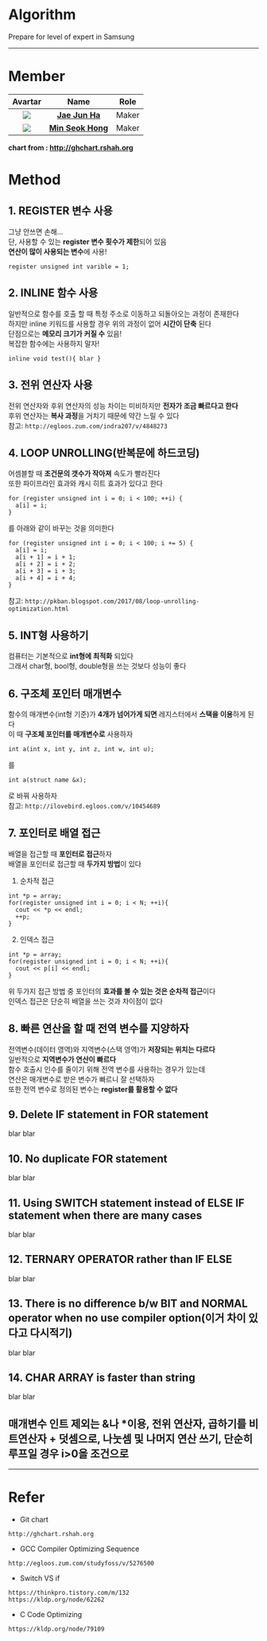 # Algorithm
Prepare for level of expert in Samsung

---

# Member  

|                 Avartar                  |                   Name                   | Role  |
| :--------------------------------------: | :--------------------------------------: | :---: |
| <img src="https://avatars1.githubusercontent.com/u/7951335?v=4&s=100"> | <a href = "https://github.com/jaejunha"> **Jae Jun Ha** </a> | Maker |
| <img src="https://avatars1.githubusercontent.com/u/31812857?v=4&s=100"> | <a href = "https://github.com/Minseok-Hong"> **Min Seok Hong** </a> | Maker |

 **chart from : http://ghchart.rshah.org**  

# Method  

## 1. REGISTER 변수 사용    
그냥 안쓰면 손해...  
단, 사용할 수 있는 **register 변수 횟수가 제한**되어 있음  
**연산이 많이 사용되는 변수**에 사용!  
```
register unsigned int varible = 1;
```
## 2. INLINE 함수 사용  
일반적으로 함수를 호출 할 때 특정 주소로 이동하고 되돌아오는 과정이 존재한다  
하지만 inline 키워드를 사용할 경우 위의 과정이 없어 **시간이 단축** 된다  
단점으로는 **메모리 크기가 커질 수** 있음!  
복잡한 함수에는 사용하지 말자!  
```
inline void test(){ blar }
```
## 3. 전위 연산자 사용  
전위 연산자와 후위 연산자의 성능 차이는 미비하지만 **전자가 조금 빠르다고 한다**   
후위 연산자는 **복사 과정**을 거치기 때문에 약간 느릴 수 있다  
참고: `http://egloos.zum.com/indra207/v/4848273`
## 4. LOOP UNROLLING(반복문에 하드코딩)      
어셈블할 때 **조건문의 갯수가 작아져** 속도가 빨라진다  
또한 파이프라인 효과와 캐시 히트 효과가 있다고 한다  
```
for (register unsigned int i = 0; i < 100; ++i) {
  a[i] = i;
}
```
를 아래와 같이 바꾸는 것을 의미한다
```
for (register unsigned int i = 0; i < 100; i += 5) {
  a[i] = i;
  a[i + 1] = i + 1;
  a[i + 2] = i + 2;
  a[i + 3] = i + 3;
  a[i + 4] = i + 4;
}
```  
참고: `http://pkban.blogspot.com/2017/08/loop-unrolling-optimization.html`  
## 5. INT형 사용하기   
컴퓨터는 기본적으로 **int형에 최적화** 되있다  
그래서 char형, bool형, double형을 쓰는 것보다 성능이 좋다   
## 6. 구조체 포인터 매개변수  
함수의 매개변수(int형 기준)가 **4개가 넘어가게 되면** 레지스터에서 **스택을 이용**하게 된다   
이 때 **구조체 포인터를 매개변수로** 사용하자  
```
int a(int x, int y, int z, int w, int u);
```
를
```
int a(struct name &x);
```
로 바꿔 사용하자  
참고: `http://ilovebird.egloos.com/v/10454689`   
## 7. 포인터로 배열 접근  
배열을 접근할 때 **포인터로 접근**하자  
배열을 포인터로 접근할 때 **두가지 방법**이 있다  
1. 순차적 접근  
```
int *p = array;
for(register unsigned int i = 0; i < N; ++i){
  cout << *p << endl;
  ++p;
}
```
2. 인덱스 접근
```
int *p = array;
for(register unsigned int i = 0; i < N; ++i){
  cout << p[i] << endl;
}
```
위 두가지 접근 방법 중 포인터의 **효과를 볼 수 있는 것은 순차적 접근**이다  
인덱스 접근은 단순히 배열을 쓰는 것과 차이점이 없다  
## 8. 빠른 연산을 할 때 전역 변수를 지양하자   
전역변수(데이터 영역)와 지역변수(스택 영역)가 **저장되는 위치는 다르다**   
일반적으로 **지역변수가 연산이 빠르다**  
함수 호출시 인수를 줄이기 위해 전역 변수를 사용하는 경우가 있는데  
연산은 매개변수로 받은 변수가 빠르니 잘 선택하자   
또한 전역 변수로 정의된 변수는 **register를 활용할 수 없다**  
## 9. Delete IF statement in FOR statement  
blar blar  
  
## 10. No duplicate FOR statement  
blar blar  
  
## 11. Using SWITCH statement instead of ELSE IF statement when there are many cases  
blar blar  
  
## 12. TERNARY OPERATOR rather than IF ELSE  
blar blar  
  
## 13. There is no difference b/w BIT and NORMAL operator when no use compiler option(이거 차이 있다고 다시적기)    
blar blar    
  
## 14. CHAR ARRAY is faster than string  
blar blar   

## 매개변수 인트 제외는 &나 \*이용, 전위 연산자, 곱하기를 비트연산자 + 덧셈으로, 나눗셈 및 나머지 연산 쓰기, 단순히 루프일 경우 i>0을 조건으로       

---
# Refer  
- Git chart  
```
http://ghchart.rshah.org    
```

- GCC Compiler Optimizing Sequence
~~~
http://egloos.zum.com/studyfoss/v/5276500
~~~

- Switch VS if
~~~
https://thinkpro.tistory.com/m/132
https://kldp.org/node/62262
~~~

- C Code Optimizing
~~~
https://kldp.org/node/79109
~~~

